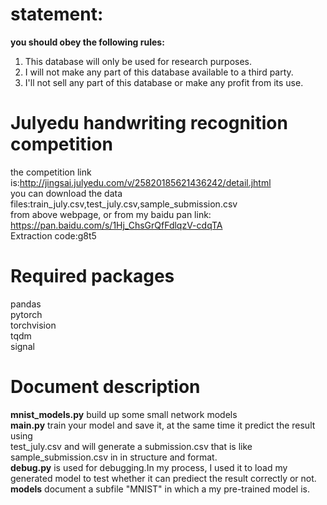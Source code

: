 # statement:
**you should obey the following rules:**  
1. This database will only be used for research purposes.   
2. I will not make any part of this database available to a third party.   
3. I'll not sell any part of this database or make any profit from its use.  
# Julyedu handwriting recognition competition
the competition link is:http://jingsai.julyedu.com/v/25820185621436242/detail.jhtml  
you can download the data files:train_july.csv,test_july.csv,sample_submission.csv  
from above webpage, or from my baidu pan link:  
https://pan.baidu.com/s/1Hj_ChsGrQfFdlqzV-cdqTA   
Extraction code:g8t5 

# Required packages
pandas  
pytorch  
torchvision  
tqdm  
signal  

# Document description
**mnist_models.py** build up some small network models  
**main.py** train your model and save it, at the same time it predict the result using  
test_july.csv and will generate a submission.csv that is like sample_submission.csv in
in structure and format.  
**debug.py** is used for debugging.In my process, I used it to load my generated model
to test whether it can prediect the result correctly or not.  
**models** document a subfile "MNIST" in which a my pre-trained model is.  
